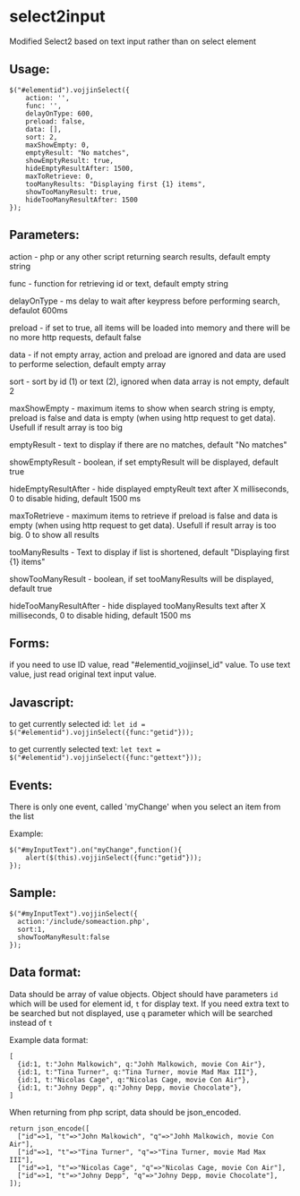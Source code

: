 # select2input
Modified Select2 based on text input rather than on select element

## Usage:

    $("#elementid").vojjinSelect({
        action: '',
        func: '',
        delayOnType: 600,
        preload: false,
        data: [],
        sort: 2,
        maxShowEmpty: 0,
        emptyResult: "No matches",
        showEmptyResult: true,
        hideEmptyResultAfter: 1500,
        maxToRetrieve: 0,
        tooManyResults: "Displaying first {1} items",
        showTooManyResult: true,
        hideTooManyResultAfter: 1500
    });
    
## Parameters:

action - php or any other script returning search results, default empty string

func - function for retrieving id or text, default empty string

delayOnType - ms delay to wait after keypress before performing search, defaulot 600ms

preload - if set to true, all items will be loaded into memory and there will be no more http requests, default false

data - if not empty array, action and preload are ignored and data are used to performe selection, default empty array

sort - sort by id (1) or text (2), ignored when data array is not empty, default 2

maxShowEmpty - maximum items to show when search string is empty, preload is false and data is empty (when using http request to get data). Usefull if result array is too big

emptyResult - text to display if there are no matches, default "No matches"

showEmptyResult - boolean, if set emptyResult will be displayed, default true

hideEmptyResultAfter - hide displayed emptyReult text after X milliseconds, 0 to disable hiding, default 1500 ms

maxToRetrieve - maximum items to retrieve if preload is false and data is empty (when using http request to get data). Usefull if result array is too big. 0 to show all results

tooManyResults - Text to display if list is shortened, default "Displaying first {1} items"

showTooManyResult - boolean, if set tooManyResults will be displayed, default true

hideTooManyResultAfter - hide displayed tooManyResults text after X milliseconds, 0 to disable hiding, default 1500 ms

## Forms:

if you need to use ID value, read "#elementid_vojjinsel_id" value. To use text value, just read original text input value.

## Javascript:

to get currently selected id: `let id = $("#elementid").vojjinSelect({func:"getid"}));`

to get currently selected text: `let text = $("#elementid").vojjinSelect({func:"gettext"}));`

## Events:

There is only one event, called 'myChange' when you select an item from the list

Example:

    $("#myInputText").on("myChange",function(){
        alert($(this).vojjinSelect({func:"getid"}));
    });
        
        
## Sample:

    $("#myInputText").vojjinSelect({
      action:'/include/someaction.php',
      sort:1,
      showTooManyResult:false
    });

## Data format:

Data should be array of value objects. Object should have parameters `id` which will be used for element id, `t` for display text. If you need extra text to be searched but not displayed, use `q` parameter which will be searched instead of `t` 

Example data format:

    [
      {id:1, t:"John Malkowich", q:"Johh Malkowich, movie Con Air"},
      {id:1, t:"Tina Turner", q:"Tina Turner, movie Mad Max III"},
      {id:1, t:"Nicolas Cage", q:"Nicolas Cage, movie Con Air"},
      {id:1, t:"Johny Depp", q:"Johny Depp, movie Chocolate"},
    ]  

When returning from php script, data should be json_encoded.

    return json_encode([
      ["id"=>1, "t"=>"John Malkowich", "q"=>"Johh Malkowich, movie Con Air"],
      ["id"=>1, "t"=>"Tina Turner", "q"=>"Tina Turner, movie Mad Max III"],
      ["id"=>1, "t"=>"Nicolas Cage", "q"=>"Nicolas Cage, movie Con Air"],
      ["id"=>1, "t"=>"Johny Depp", "q"=>"Johny Depp, movie Chocolate"],
    ]);  
